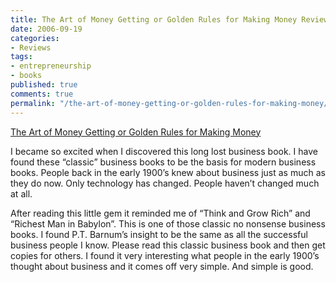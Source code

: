 ```yaml
---
title: The Art of Money Getting or Golden Rules for Making Money Review
date: 2006-09-19
categories:
- Reviews
tags:
- entrepreneurship
- books
published: true
comments: true
permalink: "/the-art-of-money-getting-or-golden-rules-for-making-money/"
---
```

[The Art of Money Getting or Golden Rules for Making Money](https://amzn.to/3VUgjjK)

I became so excited when I discovered this long lost business book. I have found these “classic” business books to be the basis for modern business books. People back in the early 1900’s knew about business just as much as they do now. Only technology has changed. People haven’t changed much at all.

After reading this little gem it reminded me of “Think and Grow Rich” and “Richest Man in Babylon”. This is one of those classic no nonsense business books. I found P.T. Barnum’s insight to be the same as all the successful business people I know.   Please read this classic business book and then get copies for others. I found it very interesting what people in the early 1900’s thought about business and it comes off very simple. And simple is good.